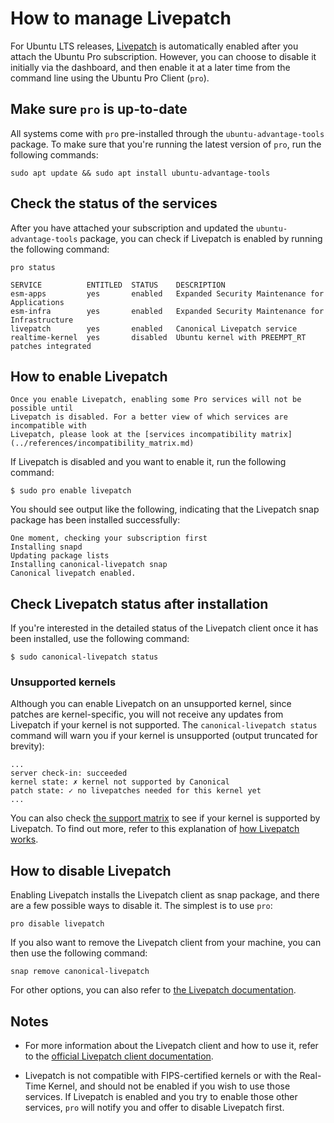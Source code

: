 # How to manage Livepatch

For Ubuntu LTS releases, [Livepatch](https://ubuntu.com/security/livepatch) is
automatically enabled after you attach the Ubuntu Pro subscription. However,
you can choose to disable it initially via the dashboard, and then enable it
at a later time from the command line using the Ubuntu Pro Client (`pro`). 

## Make sure `pro` is up-to-date

All systems come with `pro` pre-installed through the `ubuntu-advantage-tools`
package. To make sure that you're running the latest version of `pro`, run the
following commands:

```console
sudo apt update && sudo apt install ubuntu-advantage-tools
```

## Check the status of the services

After you have attached your subscription and updated the
`ubuntu-advantage-tools` package, you can check if Livepatch is enabled by
running the following command:

```console
pro status
```

```console
SERVICE          ENTITLED  STATUS    DESCRIPTION
esm-apps         yes       enabled   Expanded Security Maintenance for Applications
esm-infra        yes       enabled   Expanded Security Maintenance for Infrastructure
livepatch        yes       enabled   Canonical Livepatch service
realtime-kernel  yes       disabled  Ubuntu kernel with PREEMPT_RT patches integrated
```

## How to enable Livepatch

```{important}
Once you enable Livepatch, enabling some Pro services will not be possible until
Livepatch is disabled. For a better view of which services are incompatible with
Livepatch, please look at the [services incompatibility matrix](../references/incompatibility_matrix.md)
```

If Livepatch is disabled and you want to enable it, run the following command:

```console
$ sudo pro enable livepatch
```

You should see output like the following, indicating that the Livepatch snap
package has been installed successfully:

```
One moment, checking your subscription first
Installing snapd
Updating package lists
Installing canonical-livepatch snap
Canonical livepatch enabled.
```

## Check Livepatch status after installation

If you're interested in the detailed status of the Livepatch client once it has
been installed, use the following command:

```console
$ sudo canonical-livepatch status
```

### Unsupported kernels

Although you can enable Livepatch on an unsupported kernel, since patches are
kernel-specific, you will not receive any updates from Livepatch if your kernel
is not supported. The `canonical-livepatch status` command will warn you if
your kernel is unsupported (output truncated for brevity):

```console
...
server check-in: succeeded
kernel state: ✗ kernel not supported by Canonical 
patch state: ✓ no livepatches needed for this kernel yet
...
```

You can also check [the support matrix](https://ubuntu.com/security/livepatch/docs/kernels)
to see if your kernel is supported by Livepatch. To find out more, refer to
this explanation of
[how Livepatch works](https://ubuntu.com/security/livepatch/docs/livepatch/explanation/howitworks).

## How to disable Livepatch

Enabling Livepatch installs the Livepatch client as snap package, and there are
a few possible ways to disable it. The simplest is to use `pro`:

```console
pro disable livepatch
```

If you also want to remove the Livepatch client from your machine, you can
then use the following command:

```console
snap remove canonical-livepatch
```

For other options, you can also refer to [the Livepatch documentation](https://ubuntu.com/security/livepatch/docs/livepatch/how-to/disable).

## Notes

- For more information about the Livepatch client and how to use it, refer to
  the [official Livepatch client documentation](https://ubuntu.com/security/livepatch/docs).

- Livepatch is not compatible with FIPS-certified kernels or with the
  Real-Time Kernel, and should not be enabled if you wish to use those services.
  If Livepatch is enabled and you try to enable those other services, `pro` will
  notify you and offer to disable Livepatch first.
